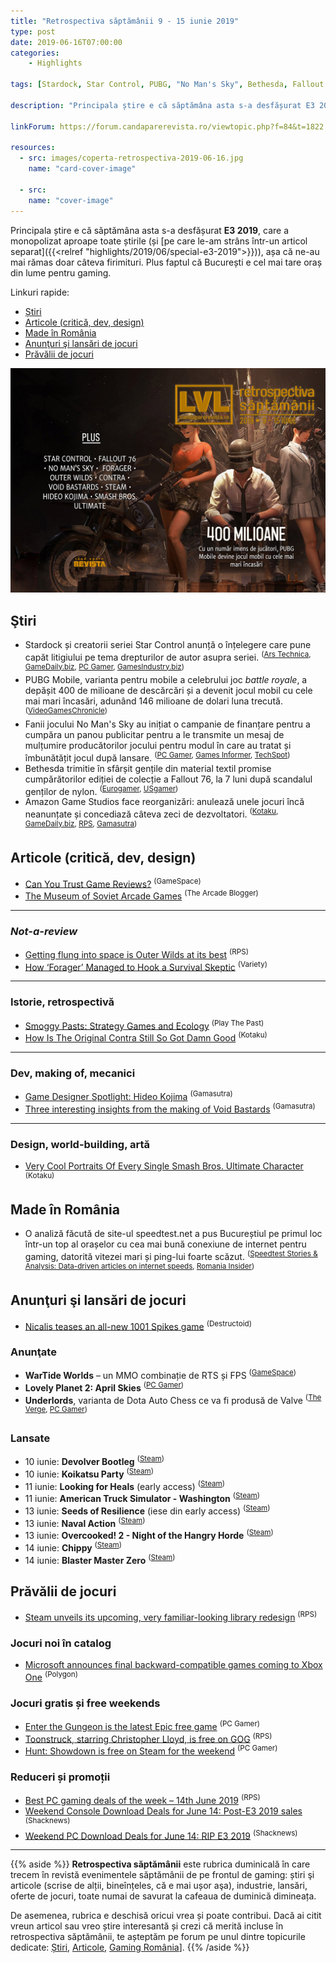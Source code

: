 ```yaml
---
title: "Retrospectiva săptămânii 9 - 15 iunie 2019"
type: post
date: 2019-06-16T07:00:00
categories:
    - Highlights

tags: [Stardock, Star Control, PUBG, "No Man's Sky", Bethesda, Fallout 76, Outer Wilds, Forager, Contra, Hideo Kojima, Void Bastards]

description: "Principala știre e că săptămâna asta s-a desfășurat E3 2019, care a monopolizat aproape toate știrile (și pe care le-am strâns într-un articol separat), așa că ne-au mai rămas doar câteva firimituri. Plus faptul că Bucureștiul e cel mai tare oraș din lume pentru gaming."

linkForum: https://forum.candaparerevista.ro/viewtopic.php?f=84&t=1822

resources:
  - src: images/coperta-retrospectiva-2019-06-16.jpg
    name: "card-cover-image"

  - src:
    name: "cover-image"
---
```


Principala știre e că săptămâna asta s-a desfășurat **E3 2019**, care a monopolizat aproape toate știrile (și [pe care le-am strâns într-un articol separat]({{<relref "highlights/2019/06/special-e3-2019">}})), așa că ne-au mai rămas doar câteva firimituri. Plus faptul că București e cel mai tare oraș din lume pentru gaming.

Linkuri rapide:

* [Știri](#ştiri)
* [Articole (critică, dev, design)](#articole-critică-dev-design)
* [Made în România](#made-în-românia)
* [Anunţuri şi lansări de jocuri](#anunţuri-şi-lansări-de-jocuri)
* [Prăvălii de jocuri](#prăvălii-de-jocuri)

![](images/coperta-retrospectiva-2019-06-16.jpg)

## Ştiri

* Stardock și creatorii seriei Star Control anunță o înțelegere care pune capăt litigiului pe tema drepturilor de autor asupra seriei. <sup>([Ars Technica](https://arstechnica.com/gaming/2019/06/stardock-and-star-control-creators-settle-lawsuits-with-mead-and-honey/), [GameDaily.biz](https://gamedaily.biz/article/938/stardock-and-star-control-creators-have-reached-a-settlement), [PC Gamer](https://www.pcgamer.com/star-control-lawsuit-settled-both-sides-will-cooperate-on-current-and-future-games/), [GamesIndustry.biz](https://www.gamesindustry.biz/articles/2019-06-11-star-control-creators-settle-legal-battle-with-stardock))</sup>
* PUBG Mobile, varianta pentru mobile a celebrului joc _battle royale_, a depășit 400 de milioane de descărcări și a devenit jocul mobil cu cele mai mari încasări, adunând 146 milioane de dolari luna trecută. <sup>([VideoGamesChronicle](https://www.videogameschronicle.com/news/pubg-mobile-tops-400-million-downloads/))</sup>
* Fanii jocului No Man's Sky au inițiat o campanie de finanțare pentru a cumpăra un panou publicitar pentru a le transmite un mesaj de mulțumire producătorilor jocului pentru modul în care au tratat și îmbunătățit jocul după lansare. <sup>([PC Gamer](https://www.pcgamer.com/no-mans-sky-fans-are-buying-a-billboard-to-say-thank-you-to-hello-games/), [Games Informer](https://www.gameinformer.com/gamer-culture/2019/06/14/no-mans-sky-fans-thank-hello-games-by-purchasing-ad-space-on-billboard), [TechSpot](https://www.techspot.com/news/80517-no-man-sky-fans-buying-billboard-thank-developer.html))</sup>
* Bethesda trimitie în sfârșit gențile din material textil promise cumpărătorilor ediției de colecție a Fallout 76, la 7 luni după scandalul genților de nylon. <sup>([Eurogamer](https://www.eurogamer.net/articles/2019-06-15-7-months-later-bethesda-has-finally-delivered-the-fallout-76-canvas-bags), [USgamer](https://www.usgamer.net/articles/after-six-months-fallout-76-players-are-finally-getting-a-canvas-bag))</sup>
* Amazon Game Studios face reorganizări: anulează unele jocuri încă neanunțate și concediază câteva zeci de dezvoltatori. <sup>([Kotaku](https://kotaku.com/amazon-lays-off-dozens-of-game-developers-during-e3-1835523460), [GameDaily.biz](https://gamedaily.biz/article/954/amazon-game-studios-lays-off-staff-cancels-games-during-e3-2019), [RPS](https://www.rockpapershotgun.com/2019/06/15/amazon-game-studios-lay-off-developers-reportedly-cancel-unannounced-projects/), [Gamasutra](https://www.gamasutra.com/view/news/344790/Amazon_Game_Studios_lays_off_dozens_of_staff.php))</sup>

## Articole (critică, dev, design)
* [Can You Trust Game Reviews?](https://www.gamespace.com/all-articles/news/can-you-trust-game-reviews) <sup>(GameSpace)</sup>
* [The Museum of Soviet Arcade Games](https://arcadeblogger.com/2019/06/15/the-museum-of-soviet-arcade-games/) <sup>(The Arcade Blogger)</sup>

---

### _Not-a-review_
* [Getting flung into space is Outer Wilds at its best](https://www.rockpapershotgun.com/2019/06/09/getting-flung-into-space-is-outer-wilds-at-its-best/) <sup>(RPS)</sup>
* [How &#8216;Forager&#8217; Managed to Hook a Survival Skeptic](https://variety.com/2019/gaming/columns/how-forager-managed-to-hook-a-survival-skeptic-1203236992/) <sup>(Variety)</sup>

---

### Istorie, retrospectivă
* [Smoggy Pasts: Strategy Games and Ecology](http://www.playthepast.org/?p=6498) <sup>(Play The Past)</sup>
* [How Is The Original Contra Still So Got Damn Good](https://kotaku.com/how-is-the-original-contra-still-so-got-damn-good-1835498138) <sup>(Kotaku)</sup>

---

### Dev, making of, mecanici
* [Game Designer Spotlight: Hideo Kojima](https://www.gamasutra.com/blogs/CalebCompton/20190610/344429/Game_Designer_Spotlight_Hideo_Kojima.php) <sup>(Gamasutra)</sup>
* [Three interesting insights from the making of  Void Bastards](https://www.gamasutra.com/view/news/344488/Three_interesting_insights_from_the_making_of_Void_Bastards.php) <sup>(Gamasutra)</sup>

---

### Design, world-building, artă
* [Very Cool Portraits Of Every Single Smash Bros. Ultimate Character](https://kotaku.com/very-cool-portraits-of-every-single-smash-bros-ultimat-1835285057) <sup>(Kotaku)</sup>

## Made în România
* O analiză făcută de site-ul speedtest.net a pus Bucureștiul pe primul loc într-un top al orașelor cu cea mai bună conexiune de internet pentru gaming, datorită vitezei mari și ping-lui foarte scăzut. <sup>([Speedtest Stories &amp; Analysis: Data-driven articles on internet speeds](https://www.speedtest.net/insights/blog/gaming-cities-lowest-latency-2019/), [Romania Insider](https://www.romania-insider.com/bucharest-gaming-capital-speedtest))</sup>

## Anunţuri şi lansări de jocuri
* [Nicalis teases an all-new 1001 Spikes game](https://www.destructoid.com/nicalis-teases-an-all-new-1001-spikes-game-556538.phtml) <sup>(Destructoid)</sup>

### Anunţate
* **WarTide Worlds** – un MMO combinație de RTS și FPS <sup>([GameSpace](https://www.gamespace.com/all-articles/news/wartide-worlds-mmo-combining-rts-and-fps-on-kickstarter/))</sup>
* **Lovely Planet 2: April Skies** <sup>([PC Gamer](https://www.pcgamer.com/lovely-planet-2-release-date/))</sup>
* **Underlords**, varianta de Dota Auto Chess ce va fi produsă de Valve <sup>([The Verge](https://www.theverge.com/2019/6/13/18678187/valve-underlords-auto-chess-standalone-steam-android-ios), [PC Gamer](https://www.pcgamer.com/dota-underlords-is-valves-version-of-auto-chess-and-you-can-play-it-right-now/))</sup>

### Lansate
* 10 iunie: **Devolver Bootleg** <sup>([Steam](https://store.steampowered.com/app/1066260/Devolver_Bootleg/))</sup>
* 10 iunie: **Koikatsu Party** <sup>([Steam](https://store.steampowered.com/app/1073440/__Koikatsu_Party/))</sup>
* 11 iunie: **Looking for Heals** (early access) <sup>([Steam](https://store.steampowered.com/app/1037750/Looking_for_Heals/))</sup>
* 11 iunie: **American Truck Simulator - Washington** <sup>([Steam](https://store.steampowered.com/app/1015160/American_Truck_Simulator__Washington/))</sup>
* 13 iunie: **Seeds of Resilience** (iese din early access) <sup>([Steam](https://store.steampowered.com/app/877080/Seeds_of_Resilience/))</sup>
* 13 iunie: **Naval Action** <sup>([Steam](https://store.steampowered.com/app/311310/Naval_Action/))</sup>
* 13 iunie: **Overcooked! 2 - Night of the Hangry Horde** <sup>([Steam](https://store.steampowered.com/app/1017510/Overcooked_2__Night_of_the_Hangry_Horde/))</sup>
* 14 iunie: **Chippy** <sup>([Steam](https://store.steampowered.com/app/602700/Chippy/))</sup>
* 14 iunie: **Blaster Master Zero** <sup>([Steam](https://store.steampowered.com/app/1034900/Blaster_Master_Zero/))</sup>

## Prăvălii de jocuri
* [Steam unveils its upcoming, very familiar-looking library redesign](https://www.rockpapershotgun.com/2019/06/12/steams-upcoming-library-revamp-looks-like-every-other-shop/) <sup>(RPS)</sup>

### Jocuri noi în catalog
* [Microsoft announces final backward-compatible games coming to Xbox One](https://www.polygon.com/e3/2019/6/10/18660402/microsoft-xbox-one-backwards-compatibility-project-scarlett-e3-2019) <sup>(Polygon)</sup>

### Jocuri gratis și free weekends
* [Enter the Gungeon is the latest Epic free game](https://www.pcgamer.com/enter-the-gungeon-is-the-latest-epic-free-game/) <sup>(PC Gamer)</sup>
* [Toonstruck, starring Christopher Lloyd, is free on GOG](https://www.rockpapershotgun.com/2019/06/14/toonstruck-free-on-gog/) <sup>(RPS)</sup>
* [Hunt: Showdown is free on Steam for the weekend](https://www.pcgamer.com/hunt-showdown-is-free-on-steam-for-the-weekend/) <sup>(PC Gamer)</sup>

### Reduceri și promoții
* [Best PC gaming deals of the week &#8211; 14th June 2019](https://www.rockpapershotgun.com/2019/06/14/best-pc-gaming-deals-of-the-week-14th-june-2019/) <sup>(RPS)</sup>
* [Weekend Console Download Deals for June 14: Post-E3 2019 sales](https://www.shacknews.com/article/112452/weekend-console-download-deals-for-june-14-post-e3-2019-sales) <sup>(Shacknews)</sup>
* [Weekend PC Download Deals for June 14: RIP E3 2019](https://www.shacknews.com/article/112453/weekend-pc-download-deals-for-june-14-rip-e3-2019) <sup>(Shacknews)</sup>

---

{{% aside %}}
**Retrospectiva săptămânii** este rubrica duminicală în care trecem în revistă evenimentele săptămânii de pe frontul de gaming: știri şi articole (scrise de alții, bineînțeles, că e mai ușor aşa), industrie, lansări, oferte de jocuri, toate numai de savurat la cafeaua de duminică dimineața.

De asemenea, rubrica e deschisă oricui vrea și poate contribui. Dacă ai citit vreun articol sau vreo știre interesantă și crezi că merită incluse în retrospectiva săptămânii, te așteptăm pe forum pe unul dintre topicurile dedicate: [Știri](https://forum.candaparerevista.ro/viewtopic.php?f=4&t=46), [Articole](https://forum.candaparerevista.ro/viewtopic.php?f=4&t=206), [Gaming România](https://forum.candaparerevista.ro/viewtopic.php?f=4&t=1622)].
{{% /aside %}}
